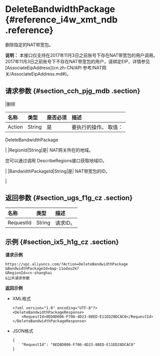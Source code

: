 # DeleteBandwidthPackage {#reference_i4w_xmt_ndb .reference}

删除指定的NAT带宽包。

**说明：** 本接口仅支持在2017年11月3日之前账号下存在NAT带宽包的用户调用。2017年11月3日之前账号下不存在NAT带宽包的用户，请绑定EIP，详情参见[AssociateEipAddress](cn.zh-CN/API 参考/NAT网关/AssociateEipAddress.md#)。

## 请求参数 {#section_cch_pjg_mdb .section}

|删除

名称|类型|是否必须|描述|
|:-----|:-|:---|:-|
|Action|String|是| 要执行的操作。 取值：

 DeleteBandwidthPackage

 |
|RegionId|String|是| NAT网关所在的地域。

 您可以通过调用 DescribeRegions接口获取地域ID。

 |
|BandwidthPackageId|String|是| NAT带宽包的ID。

 |

## 返回参数 {#section_ugs_f1g_cz .section}

|名称|类型|描述|
|:-|:-|:-|
|RequestId|String|请求ID。|

## 示例 {#section_ix5_h1g_cz .section}

**请求示例**

``` {#createVPCpub}
https://vpc.aliyuncs.com/?Action=DeleteBandwidthPackage
&BandwidthPackageId=bwp-11odxu2k7
&RegionId=cn-shanghai
&公共请求参数
```

**返回示例**

-   XML格式

    ```
    <?xml version="1.0" encoding="UTF-8"?>
    <DeleteBandwidthPackageResponse>
        <RequestId>0ED8D006-F706-4D23-88ED-E11ED28DCAC0</RequestId>
    </DeleteBandwidthPackageResponse>
    ```

-   JSON格式

    ```
    { 
        "RequestId": "0ED8D006-F706-4D23-88ED-E11ED28DCAC0"
    }
    ```


